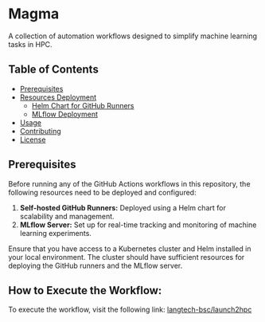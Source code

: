 # Magma

A collection of automation workflows designed to simplify machine learning tasks in HPC.

## Table of Contents

- [Prerequisites](#prerequisites)
- [Resources Deployment](#resources-deployment)
  - [Helm Chart for GitHub Runners](actions-runner-controller/README.md)
  - [MLflow Deployment](#mlflow-deployment)
- [Usage](#usage)
- [Contributing](#contributing)
- [License](#license)

## Prerequisites

Before running any of the GitHub Actions workflows in this repository, the following resources need to be deployed and configured:

1. **Self-hosted GitHub Runners:** Deployed using a Helm chart for scalability and management.
2. **MLflow Server:** Set up for real-time tracking and monitoring of machine learning experiments.

Ensure that you have access to a Kubernetes cluster and Helm installed in your local environment. The cluster should have sufficient resources for deploying the GitHub runners and the MLflow server.


## How to Execute the Workflow:

To execute the workflow, visit the following link: [langtech-bsc/launch2hpc](https://github.com/langtech-bsc/launch2hpc)
